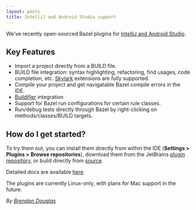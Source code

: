 ```yaml
---
layout: posts
title: IntelliJ and Android Studio support
---
```


We've recently open-sourced Bazel plugins for
[IntelliJ and Android Studio](https://ij.bazel.build).

## Key Features ##

* Import a project directly from a BUILD file.
* BUILD file integration: syntax highlighting, refactoring, find usages,
  code completion, etc. [Skylark](/docs/skylark)
  extensions are fully supported.
* Compile your project and get navigatable Bazel compile errors in the IDE.
* [Buildifier](https://github.com/bazelbuild/buildifier) integration
* Support for Bazel run configurations for certain rule classes.
* Run/debug tests directly through Bazel by right-clicking on
  methods/classes/BUILD targets.

## How do I get started? ##

To try them out, you can install them directly from within the IDE
(**Settings > Plugins > Browse repositories**), download them from the
JetBrains [plugin repository](https://plugins.jetbrains.com/search/index?search=bazel),
or build directly from [source](https://github.com/bazelbuild/intellij).

Detailed docs are available [here](https://ij.bazel.build).

The plugins are currently Linux-only, with plans for Mac support in the future.

*By [Brendan Douglas](https://github.com/brendandouglas)*

